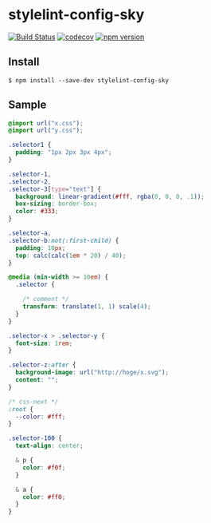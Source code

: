# stylelint-config-sky

[![Build Status](https://travis-ci.org/lint-config/stylelint-config-sky.svg?branch=master)](https://travis-ci.org/lint-config/stylelint-config-sky)
[![codecov](https://codecov.io/gh/lint-config/stylelint-config-sky/branch/master/graph/badge.svg)](https://codecov.io/gh/lint-config/stylelint-config-sky)
[![npm version](https://badge.fury.io/js/stylelint-config-sky.svg)](https://badge.fury.io/js/stylelint-config-sky)
## Install
```
$ npm install --save-dev stylelint-config-sky
```

## Sample
```css
@import url("x.css");
@import url("y.css");

.selector1 {
  padding: "1px 2px 3px 4px";
}

.selector-1,
.selector-2,
.selector-3[type="text"] {
  background: linear-gradient(#fff, rgba(0, 0, 0, .1));
  box-sizing: border-box;
  color: #333;
}

.selector-a,
.selector-b:not(:first-child) {
  padding: 10px;
  top: calc(calc(1em * 20) / 40);
}

@media (min-width >= 10em) {
  .selector {

    /* comment */
    transform: translate(1, 1) scale(4);
  }
}

.selector-x > .selector-y {
  font-size: 1rem;
}

.selector-z:after {
  background-image: url("http://hoge/x.svg");
  content: "";
}

/* css-next */
:root {
  --color: #fff;
}

.selector-100 {
  text-align: center;

  & p {
    color: #f0f;
  }

  & a {
    color: #ff0;
  }
}
```
